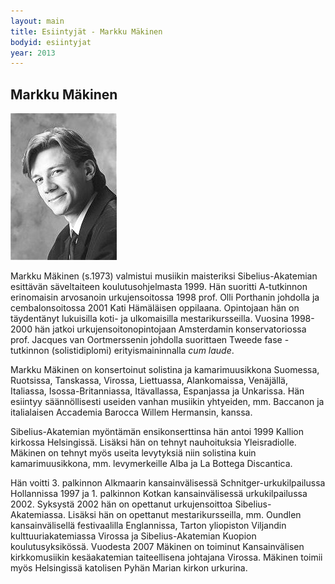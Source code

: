 ```yaml
---
layout: main
title: Esiintyjät - Markku Mäkinen
bodyid: esiintyjat
year: 2013
---
```

## Markku Mäkinen

![Markku Mäkinen](markku-makinen.jpg)


Markku Mäkinen (s.1973) valmistui musiikin maisteriksi
Sibelius-Akatemian esittävän säveltaiteen koulutusohjelmasta 1999. Hän
suoritti A-tutkinnon erinomaisin arvosanoin urkujensoitossa 1998 prof.
Olli Porthanin johdolla ja cembalonsoitossa 2001 Kati Hämäläisen
oppilaana. Opintojaan hän on täydentänyt lukuisilla koti- ja
ulkomaisilla mestarikursseilla. Vuosina 1998-2000 hän jatkoi
urkujensoitonopintojaan Amsterdamin konservatoriossa prof. Jacques van
Oortmerssenin johdolla suorittaen Tweede fase -tutkinnon
(solistidiplomi) erityismaininnalla <i>cum laude</i>. 

Markku Mäkinen on konsertoinut solistina ja kamarimuusikkona Suomessa,
Ruotsissa, Tanskassa, Virossa, Liettuassa, Alankomaissa, Venäjällä,
Italiassa, Isossa-Britanniassa, Itävallassa, Espanjassa ja Unkarissa.
Hän esiintyy säännöllisesti useiden vanhan musiikin yhtyeiden, mm.
Baccanon ja italialaisen Accademia Barocca Willem Hermansin, kanssa.

Sibelius-Akatemian myöntämän ensikonserttinsa hän antoi 1999 Kallion
kirkossa Helsingissä. Lisäksi hän on tehnyt nauhoituksia
Yleisradiolle. Mäkinen on tehnyt myös useita levytyksiä niin solistina
kuin kamarimuusikkona, mm. levymerkeille Alba ja La Bottega
Discantica.

Hän voitti 3. palkinnon Alkmaarin kansainvälisessä
Schnitger-urkukilpailussa Hollannissa 1997 ja 1. palkinnon Kotkan
kansainvälisessä urkukilpailussa 2002. Syksystä 2002 hän on opettanut
urkujensoittoa Sibelius-Akatemiassa. Lisäksi hän on opettanut
mestarikursseilla, mm. Oundlen kansainvälisellä festivaalilla
Englannissa, Tarton yliopiston Viljandin kulttuuriakatemiassa Virossa
ja Sibelius-Akatemian Kuopion koulutusyksikössä. Vuodesta 2007 Mäkinen
on toiminut Kansainvälisen kirkkomusiikin kesäakatemian taiteellisena
johtajana Virossa. Mäkinen toimii myös Helsingissä katolisen Pyhän
Marian kirkon urkurina.
